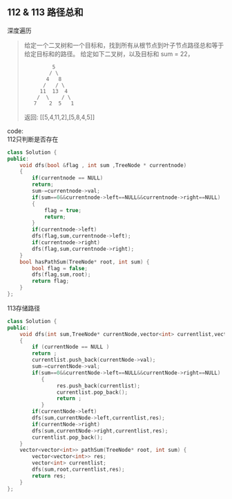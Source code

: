 ## 112 & 113 路径总和
深度遍历

>给定一个二叉树和一个目标和，找到所有从根节点到叶子节点路径总和等于给定目标和的路径。
>给定如下二叉树，以及目标和 sum = 22，
>
>              5
>             / \
>            4   8
>           /   / \
>          11  13  4
>         /  \    / \
>        7    2  5   1
>返回:
>[[5,4,11,2],[5,8,4,5]]

code:  
112只判断是否存在
```C++
class Solution {
public:
    void dfs(bool &flag , int sum ,TreeNode * currentnode)
    {   
        if(currentnode == NULL)
        return;
        sum-=currentnode->val;
        if(sum==0&&currentnode->left==NULL&&currentnode->right==NULL)
        {
            flag = true;
            return;
        }
        if(currentnode->left)
        dfs(flag,sum,currentnode->left);
        if(currentnode->right)
        dfs(flag,sum,currentnode->right);
    }
    bool hasPathSum(TreeNode* root, int sum) {
        bool flag = false;
        dfs(flag,sum,root);
        return flag;
    }
};
```
113存储路径
```C++
class Solution {
public:
    void dfs(int sum,TreeNode* currentNode,vector<int> currentlist,vector<vector<int>>&res)
    {
        if (currentNode == NULL )
        return ;
        currentlist.push_back(currentNode->val);
        sum-=currentNode->val;
        if(sum==0&&currentNode->left==NULL&&currentNode->right==NULL)
           {
                res.push_back(currentlist);
                currentlist.pop_back();
                return ;
           }
        if(currentNode->left)
        dfs(sum,currentNode->left,currentlist,res);
        if(currentNode->right)
        dfs(sum,currentNode->right,currentlist,res);
        currentlist.pop_back();
    }
    vector<vector<int>> pathSum(TreeNode* root, int sum) {
        vector<vector<int>> res;
        vector<int> currentlist;
        dfs(sum,root,currentlist,res);
        return res;
    }
};
```